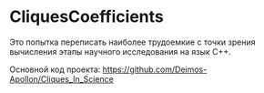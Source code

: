 # CliquesCoefficients

Это попытка переписать наиболее трудоемкие с точки зрения вычисления этапы научного исследования на язык C++.

Основной код проекта: https://github.com/Deimos-Apollon/Cliques_In_Science
